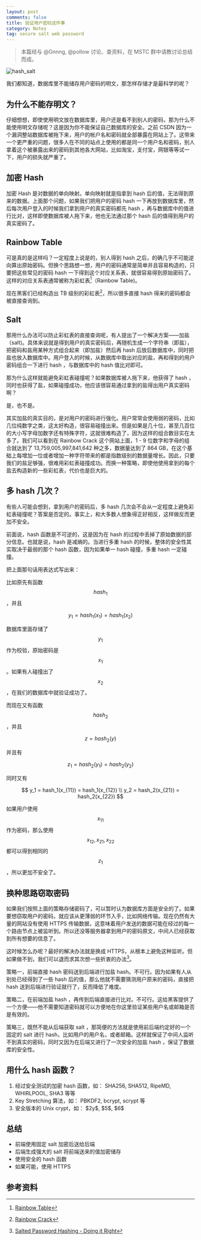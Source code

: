 ```yaml
---
layout: post
comments: false
title: 验证用户密码这件事
category: Notes
tag: secure salt web password
---
```


> 本篇经与 @Gnnng, @pollow 讨论、查资料，在 MSTC 群中请教讨论总结而成。

![hash_salt](//o35qhjvld.qnssl.com/hash_salt.jpg)

我们都知道，数据库里不能储存用户密码的明文，那怎样存储才是最科学的呢？

## 为什么不能存明文？

仔细想想，即使使用明文放在数据库里，用户还是看不到别人的密码，那为什么不能使用明文存储呢？这是因为你不能保证自己数据库的安全。之前 CSDN 因为一个漏洞整站数据库被拖下来，用户的帐户名和密码就全部暴露在网站上了。这带来一个更严重的问题，很多人在不同的站点上使用的都是同一个用户名和密码，别人拿着这个被暴露出来的密码到其他各大网站，比如淘宝，支付宝，网银等等试一下，用户的损失就严重了。

## 加密 Hash

加密 Hash 是对数据的单向映射。单向映射就是指拿到 hash 后的值，无法得到原来的数据。上面那个问题，如果我们把用户的密码 hash 一下再放到数据库里，然后每次用户登入的时候我们拿到用户的真实密码都先 hash ，再与数据库中的值进行比对，这样即使数据库被人拖下来，他也无法通过那个 hash 后的值得到用户的真实密码了。

## Rainbow Table

可是真的是这样吗？一定程度上说是的，别人得到 hash 之后，的确几乎不可能逆向算出原始密码。但换个思路想一想，用户的密码通常是简单并且容易构造的，只要把这些常见的密码 hash 一下得到这个对应关系表，就很容易得到原始密码了。这样的对应关系表通常被称为彩虹表[^1]（Rainbow Table)。

现在黑客们已经构造出 TB 级别的彩虹表[^2]，所以很多直接 hash 得来的密码都会被直接查询到。

## Salt

那用什么办法可以防止彩虹表的直接查询呢，有人提出了一个解决方案——加盐（salt)。具体来说就是得到用户的真实密码后，再随机生成一个字符串（即盐），把密码和盐用某种方式组合起来（即加盐）然后再 hash 后放后数据库中，同时把盐也放入数据库中。用户登入的时候，从数据库中取出对应的盐，再和得到的用户密码组合一下进行 hash ，与数据库中的 hash 值比对即可。

那为什么这样就能避免彩虹表碰撞呢？如果数据库被人拖下来，他获得了 hash ，同时也获得了盐，如果碰撞成功，他应该很容易通过拿到的盐得出用户真实密码啊？

是，也不是。

其实加盐的真实目的，是对用户的密码进行强化。用户常常会使用弱的密码，比如几位纯数字之类，这太好构造，很容易碰撞出来。但是如果是几十位，甚至几百位的大小写字母加数字还有特殊字符，这就很难构造了，因为这样的组合数目实在太多了。我们可以看到在 Rainbow Crack 这个网站上面，1 - 9 位数字和字母的组合就达到了 13,759,005,997,841,642 种之多，数据量达到了 864 GB，在这个基础上每增加一位或者增加一种字符带来的都是指数级别的数据量增长。因此，只要我们的盐足够强，很难用彩虹表碰撞成功。而换一种策略，即使他使用拿到的每个盐去构造新的一些彩虹表，代价也是巨大的。

## 多 hash 几次？

有些人可能会想到，拿到用户的密码后，多 hash 几次会不会从一定程度上避免彩虹表碰撞呢？答案是否定的。事实上，和大多数人想象得正好相反，这样做反而更加不安全。

前面说，hash 函数是不可逆的，这是因为在 hash 的过程中丢掉了原始数据的部分信息。也就是说，hash 是减熵的。当进行多重 hash 的时候，整体的安全性其实取决于最弱的那个 hash 函数，因为如果单一 hash 碰撞，多重 hash 一定碰撞。

把上面那句话用表达式写出来：

比如原先有函数 $$ hash_1 $$，并且

$$
y_1 = hash_1(x_1) = hash_1(x_2)
$$

数据库里面存储了 $$ y_1 $$ 作为校验，原始密码是 $$ x_1 $$。如果有人碰撞出了 $$ x_2 $$ ，在我们的数据库中就验证成功了。

而现在又有函数 $$ hash_2 $$，并且

$$
z = hash_2(y)
$$

并且有

$$
z_1 = hash_2(y_1) = hash_2(y_2)
$$

同时又有

$$
y_1 = hash_1(x_{11}) = hash_1(x_{12}) \\
y_2 = hash_2(x_{21}) = hash_2(x_{22})
$$

如果用户使用 $$ x_{11} $$ 作为密码，那么使用 $$ x_{12}, x_{21}, x_{22} $$ 都可以得到相同的 $$ z_1 $$，所以更加不安全了。

## 换种思路窃取密码

如果我们按照上面的策略存储密码了，可以暂时认为数据库方面是安全的了。如果要想窃取用户的密码，就应该从更薄弱的环节入手，比如网络传输。现在仍然有大量的网站没有使用 HTTPS 传输数据，这意味着用户发送的数据可能在经过的每一个路由节点上被监听到。所以还没等服务器拿到用户的密码原文，中间人已经获取到所有想要的信息了。

这时候怎么办呢？最好的解决办法就是换成 HTTPS，从根本上避免这种监听。但如果做不到，我们可以退而求其次想一些折衷的办法[^3]。

策略一，前端直接 hash 密码送到后端进行加盐 hash。不可行。因为如果有人从别处已经得到了一些 hash 后的值，那么他就不需要猜测用户原来的密码，直接把 hash 送到后端进行验证就行了，反而降低了难度。

策略二，在前端加盐 hash ，再传到后端直接进行比对。不可行。这给黑客提供了一个方便——他不需要知道密码就可以方便地在你这里验证某些用户名或邮箱是否是有效的。

策略三，既然不能从后端获取 salt ，那简便的方法就是使用前后端约定好的一个固定的 salt 进行 hash，比如用户的用户名，或者邮箱。这样就保证了中间人监听不到真实的密码，同时又因为在后端又进行了一次安全的加盐 hash ，保证了数据库的安全性。

## 用什么 hash 函数？

1. 经过安全测试的加密 hash 函数，如： SHA256, SHA512, RipeMD, WHIRLPOOL, SHA3 等等
2. Key Stretching 算法，如： PBKDF2, bcrypt, scrypt 等
3. 安全版本的 Unix crypt，如： \$2y\$, \$5\$, \$6\$

## 总结

- 前端使用固定 salt 加密后送给后端
- 后端生成强大的 salt 将前端送来的值加密储存
- 使用安全的 hash 函数
- 如果可能，使用 HTTPS

## 参考资料

[^1]: [Rainbow Table](http://en.wikipedia.org/wiki/Rainbow_table)
[^2]: [Rainbow Crack](http://project-rainbowcrack.com/table.htm)
[^3]: [Salted Password Hashing - Doing it Right](https://crackstation.net/hashing-security.htm)
